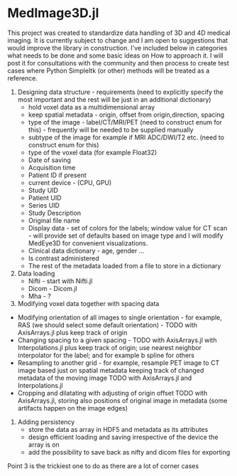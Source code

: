# MedImage3D.jl

This project was created to standardize data handling of 3D and 4D medical imaging. It is currently subject to change and I am open to suggestions that would improve the library in construction.
I've included below in categories what needs to be done and some basic ideas on How to approach it. I will post it for consultations with the community and then process to create test cases where Python SimpleItk (or other) methods will be treated as a reference.
1. Designing data structure - requirements (need to explicitly specify the most important and the rest will be just in an additional dictionary)
   * hold voxel data as a multidimensional array
   * keep spatial metadata - origin, offset from origin,direction, spacing
   * type of the image - label/CT/MRI/PET (need to construct enum for this) - frequently will be needed to be supplied manually
   * subtype of the image for example if MRI ADC/DWI/T2 etc.  (need to construct enum for this)
   * type of the voxel data (for example Float32)
   * Date of saving
   * Acquisition time
   * Patient ID if present
   * current device - (CPU, GPU)
   * Study UID
   * Patient UID
   * Series UID
   * Study Description
   * Original file name
   * Display data - set of colors for the labels; window value for CT scan - will provide set of defaults based on image type and I will modify MedEye3D for convenient visualizations.
   * Clinical data dictionary - age, gender ...
   * Is contrast administered
   * The rest of the metadata loaded from a file to store in a dictionary 
1. Data loading
   * Nifti - start with Nifti.jl
   * Dicom - Dicom.jl
   * Mha - ?
1. Modifying voxel data together with spacing data
  * Modifying orientation of all images to single orientation - for example, RAS (we should select some default orientation) - TODO with AxisArrays.jl plus keep track of origin
  * Changing spacing to a given spacing - TODO with AxisArrays.jl with Interpolations.jl plus keep track of origin; use nearest neighbor interpolator for the label; and for example b spline for others
  * Resampling to another grid - for example, resample PET image to CT image based just on spatial metadata keeping track of changed metadata of the moving image TODO with AxisArrays.jl and Interpolations.jl
  * Cropping and dilatating with adjusting of origin offset TODO with AxisArrays.jl, storing also positions of original image in metadata (some artifacts happen on the image edges)
1. Adding persistency
   * store the data as array in HDF5 and metadata as its attributes
   * design efficient loading and saving irrespective of the device the array is on
   * add the possibility to save back as nifty and dicom files for exporting
  
Point 3 is the trickiest one to do as there are a lot of corner cases
    
  
   
